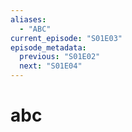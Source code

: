 ```yaml
---
aliases:
  - "ABC"
current_episode: "S01E03"
episode_metadata:
  previous: "S01E02"
  next: "S01E04"
---
```

# abc